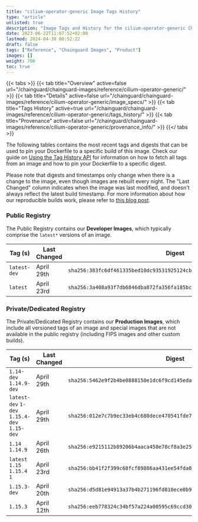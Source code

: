 ```yaml
---
title: "cilium-operator-generic Image Tags History"
type: "article"
unlisted: true
description: "Image Tags and History for the cilium-operator-generic Chainguard Image"
date: 2023-06-22T11:07:52+02:00
lastmod: 2024-04-30 00:52:22
draft: false
tags: ["Reference", "Chainguard Images", "Product"]
images: []
weight: 700
toc: true
---
```


{{< tabs >}}
{{< tab title="Overview" active=false url="/chainguard/chainguard-images/reference/cilium-operator-generic/" >}}
{{< tab title="Details" active=false url="/chainguard/chainguard-images/reference/cilium-operator-generic/image_specs/" >}}
{{< tab title="Tags History" active=true url="/chainguard/chainguard-images/reference/cilium-operator-generic/tags_history/" >}}
{{< tab title="Provenance" active=false url="/chainguard/chainguard-images/reference/cilium-operator-generic/provenance_info/" >}}
{{</ tabs >}}

The following tables contains the most recent tags and digests that can be used to pin your Dockerfile to a specific build of this image. Check our guide on [Using the Tag History API](/chainguard/chainguard-images/using-the-tag-history-api/) for information on how to fetch all tags from an image and how to pin your Dockerfile to a specific digest.

Please note that digests and timestamps only change when there is a change to the image, even though images are rebuilt every night. The "Last Changed" column indicates when the image was last modified, and doesn't always reflect the latest build timestamp. For more information about how our reproducible builds work, please refer to [this blog post](https://www.chainguard.dev/unchained/reproducing-chainguards-reproducible-image-builds).

### Public Registry
The Public Registry contains our **Developer Images**, which typically comprise the `latest*` versions of an image.

| Tag (s)       | Last Changed | Digest                                                                    |
|---------------|--------------|---------------------------------------------------------------------------|
|  `latest-dev` | April 29th   | `sha256:383fc6df461335bed10dc93531925124cbdf7a4f48994b40f3ba623ee404df64` |
|  `latest`     | April 23rd   | `sha256:3a408a93f7db6846dba872fa356fa185bc5a51c97ba79dc03a71ae56e1583d1a` |


### Private/Dedicated Registry
The Private/Dedicated Registry contains our **Production Images**, which include all versioned tags of an image and special images that are not available in the public registry (including FIPS images and other custom builds).

| Tag (s)                                       | Last Changed | Digest                                                                    |
|-----------------------------------------------|--------------|---------------------------------------------------------------------------|
|  `1.14-dev` `1.14.9-dev`                      | April 29th   | `sha256:5462e9f2b4be0888150e1dc6f9cd145eda546c695b390d6dc324b642297fcd56` |
|  `latest-dev` `1-dev` `1.15.4-dev` `1.15-dev` | April 29th   | `sha256:012e7c7b9ec33eb4c680dece470541fde7a613219e7dd1204f5f3a61092440b9` |
|  `1.14` `1.14.9`                              | April 26th   | `sha256:e9215112b89206b4aaca458e78cf8a3e25cd61009f8171d15de25ba0bf969d8e` |
|  `latest` `1.15` `1.15.4` `1`                 | April 23rd   | `sha256:bb41f2f399c68fcf89886aa431ee54fda05e65e7eaf4ecc33f1b525284f8fe72` |
|  `1.15.3-dev`                                 | April 20th   | `sha256:d5d81e94913a37b4b271196fd810ece0b97efc7deedbb478c1cce2fc06b63d8f` |
|  `1.15.3`                                     | April 12th   | `sha256:eeb778324c34bf57a224a00595c69ccd304a95aceefb20a4117a325d245a568b` |


